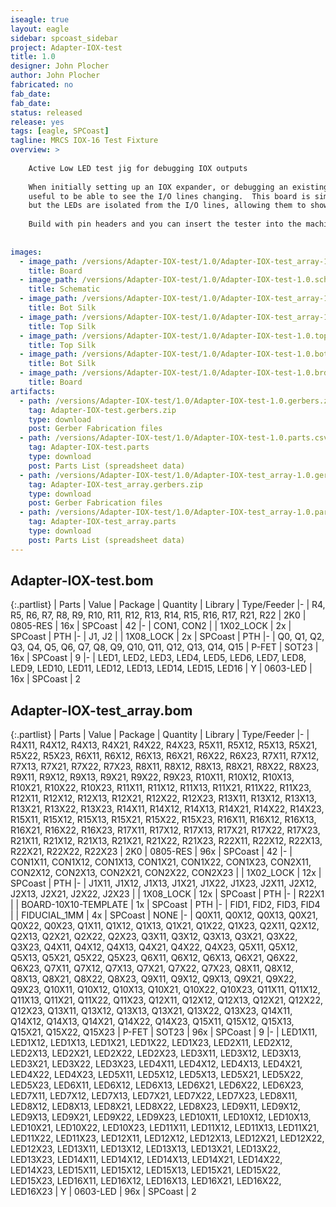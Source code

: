 ```yaml
---
iseagle: true
layout: eagle
sidebar: spcoast_sidebar
project: Adapter-IOX-test
title: 1.0
designer: John Plocher
author: John Plocher
fabricated: no
fab_date: 
fab_date: 
status: released
release: yes
tags: [eagle, SPCoast]
tagline: MRCS IOX-16 Test Fixture 
overview: >
    
    Active Low LED test jig for debugging IOX outputs
    
    When initially setting up an IOX expander, or debugging an existing installation, it is
    useful to be able to see the I/O lines changing.  This board is similar to the CMRI Output Test Card,
    but the LEDs are isolated from the I/O lines, allowing them to show the status of both outputs and inputs.
    
    Build with pin headers and you can insert the tester into the machined headers on the IOX or cpNode boards.
    
    
images:
  - image_path: /versions/Adapter-IOX-test/1.0/Adapter-IOX-test_array-1.0.brd.png
    title: Board
  - image_path: /versions/Adapter-IOX-test/1.0/Adapter-IOX-test-1.0.sch.png
    title: Schematic
  - image_path: /versions/Adapter-IOX-test/1.0/Adapter-IOX-test_array-1.0.bot.brd.png
    title: Bot Silk
  - image_path: /versions/Adapter-IOX-test/1.0/Adapter-IOX-test_array-1.0.top.brd.png
    title: Top Silk
  - image_path: /versions/Adapter-IOX-test/1.0/Adapter-IOX-test-1.0.top.brd.png
    title: Top Silk
  - image_path: /versions/Adapter-IOX-test/1.0/Adapter-IOX-test-1.0.bot.brd.png
    title: Bot Silk
  - image_path: /versions/Adapter-IOX-test/1.0/Adapter-IOX-test-1.0.brd.png
    title: Board
artifacts:
  - path: /versions/Adapter-IOX-test/1.0/Adapter-IOX-test-1.0.gerbers.zip
    tag: Adapter-IOX-test.gerbers.zip
    type: download
    post: Gerber Fabrication files
  - path: /versions/Adapter-IOX-test/1.0/Adapter-IOX-test-1.0.parts.csv
    tag: Adapter-IOX-test.parts
    type: download
    post: Parts List (spreadsheet data)
  - path: /versions/Adapter-IOX-test/1.0/Adapter-IOX-test_array-1.0.gerbers.zip
    tag: Adapter-IOX-test_array.gerbers.zip
    type: download
    post: Gerber Fabrication files
  - path: /versions/Adapter-IOX-test/1.0/Adapter-IOX-test_array-1.0.parts.csv
    tag: Adapter-IOX-test_array.parts
    type: download
    post: Parts List (spreadsheet data)
---
```


## Adapter-IOX-test.bom

{:.partlist}
| Parts | Value | Package | Quantity | Library | Type/Feeder
|-
| R4, R5, R6, R7, R8, R9, R10, R11, R12, R13, R14, R15, R16, R17, R21, R22 | 2K0 | 0805-RES | 16x | SPCoast | 42
|-
| CON1, CON2 |  | 1X02_LOCK | 2x | SPCoast | PTH
|-
| J1, J2 |  | 1X08_LOCK | 2x | SPCoast | PTH
|-
| Q0, Q1, Q2, Q3, Q4, Q5, Q6, Q7, Q8, Q9, Q10, Q11, Q12, Q13, Q14, Q15 | P-FET | SOT23 | 16x | SPCoast | 9
|-
| LED1, LED2, LED3, LED4, LED5, LED6, LED7, LED8, LED9, LED10, LED11, LED12, LED13, LED14, LED15, LED16 | Y | 0603-LED | 16x | SPCoast | 2

## Adapter-IOX-test_array.bom

{:.partlist}
| Parts | Value | Package | Quantity | Library | Type/Feeder
|-
| R4X11, R4X12, R4X13, R4X21, R4X22, R4X23, R5X11, R5X12, R5X13, R5X21, R5X22, R5X23, R6X11, R6X12, R6X13, R6X21, R6X22, R6X23, R7X11, R7X12, R7X13, R7X21, R7X22, R7X23, R8X11, R8X12, R8X13, R8X21, R8X22, R8X23, R9X11, R9X12, R9X13, R9X21, R9X22, R9X23, R10X11, R10X12, R10X13, R10X21, R10X22, R10X23, R11X11, R11X12, R11X13, R11X21, R11X22, R11X23, R12X11, R12X12, R12X13, R12X21, R12X22, R12X23, R13X11, R13X12, R13X13, R13X21, R13X22, R13X23, R14X11, R14X12, R14X13, R14X21, R14X22, R14X23, R15X11, R15X12, R15X13, R15X21, R15X22, R15X23, R16X11, R16X12, R16X13, R16X21, R16X22, R16X23, R17X11, R17X12, R17X13, R17X21, R17X22, R17X23, R21X11, R21X12, R21X13, R21X21, R21X22, R21X23, R22X11, R22X12, R22X13, R22X21, R22X22, R22X23 | 2K0 | 0805-RES | 96x | SPCoast | 42
|-
| CON1X11, CON1X12, CON1X13, CON1X21, CON1X22, CON1X23, CON2X11, CON2X12, CON2X13, CON2X21, CON2X22, CON2X23 |  | 1X02_LOCK | 12x | SPCoast | PTH
|-
| J1X11, J1X12, J1X13, J1X21, J1X22, J1X23, J2X11, J2X12, J2X13, J2X21, J2X22, J2X23 |  | 1X08_LOCK | 12x | SPCoast | PTH
|-
| R22X1 |  | BOARD-10X10-TEMPLATE | 1x | SPCoast | PTH
|-
| FID1, FID2, FID3, FID4 |  | FIDUCIAL_1MM | 4x | SPCoast | NONE
|-
| Q0X11, Q0X12, Q0X13, Q0X21, Q0X22, Q0X23, Q1X11, Q1X12, Q1X13, Q1X21, Q1X22, Q1X23, Q2X11, Q2X12, Q2X13, Q2X21, Q2X22, Q2X23, Q3X11, Q3X12, Q3X13, Q3X21, Q3X22, Q3X23, Q4X11, Q4X12, Q4X13, Q4X21, Q4X22, Q4X23, Q5X11, Q5X12, Q5X13, Q5X21, Q5X22, Q5X23, Q6X11, Q6X12, Q6X13, Q6X21, Q6X22, Q6X23, Q7X11, Q7X12, Q7X13, Q7X21, Q7X22, Q7X23, Q8X11, Q8X12, Q8X13, Q8X21, Q8X22, Q8X23, Q9X11, Q9X12, Q9X13, Q9X21, Q9X22, Q9X23, Q10X11, Q10X12, Q10X13, Q10X21, Q10X22, Q10X23, Q11X11, Q11X12, Q11X13, Q11X21, Q11X22, Q11X23, Q12X11, Q12X12, Q12X13, Q12X21, Q12X22, Q12X23, Q13X11, Q13X12, Q13X13, Q13X21, Q13X22, Q13X23, Q14X11, Q14X12, Q14X13, Q14X21, Q14X22, Q14X23, Q15X11, Q15X12, Q15X13, Q15X21, Q15X22, Q15X23 | P-FET | SOT23 | 96x | SPCoast | 9
|-
| LED1X11, LED1X12, LED1X13, LED1X21, LED1X22, LED1X23, LED2X11, LED2X12, LED2X13, LED2X21, LED2X22, LED2X23, LED3X11, LED3X12, LED3X13, LED3X21, LED3X22, LED3X23, LED4X11, LED4X12, LED4X13, LED4X21, LED4X22, LED4X23, LED5X11, LED5X12, LED5X13, LED5X21, LED5X22, LED5X23, LED6X11, LED6X12, LED6X13, LED6X21, LED6X22, LED6X23, LED7X11, LED7X12, LED7X13, LED7X21, LED7X22, LED7X23, LED8X11, LED8X12, LED8X13, LED8X21, LED8X22, LED8X23, LED9X11, LED9X12, LED9X13, LED9X21, LED9X22, LED9X23, LED10X11, LED10X12, LED10X13, LED10X21, LED10X22, LED10X23, LED11X11, LED11X12, LED11X13, LED11X21, LED11X22, LED11X23, LED12X11, LED12X12, LED12X13, LED12X21, LED12X22, LED12X23, LED13X11, LED13X12, LED13X13, LED13X21, LED13X22, LED13X23, LED14X11, LED14X12, LED14X13, LED14X21, LED14X22, LED14X23, LED15X11, LED15X12, LED15X13, LED15X21, LED15X22, LED15X23, LED16X11, LED16X12, LED16X13, LED16X21, LED16X22, LED16X23 | Y | 0603-LED | 96x | SPCoast | 2
